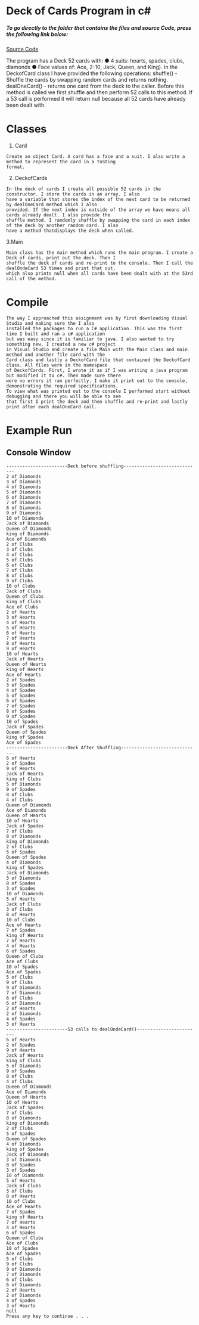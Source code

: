 # Deck of Cards Program in c#
##### To go directly to the folder that contains the files and source Code, press the following link below:
[Source Code](/DeckofCards/DeckofCards/)

The program has a Deck 52 cards with:
● 4 suits: hearts​, spades​, clubs​, diamonds
● Face values of: Ace​, 2-10​, Jack​, Queen​, and King​).
In the DeckofCard class I have provided the following operations:
shuffle() - Shuffle the cards by swapping random cards and returns nothing.
dealOneCard() - returns one card from the deck to the caller. Before this method
is called we first shuffle and then perform 52 calls to this method. If a 53 call is
performed it will return null because all 52 cards have already been dealt with.

# Classes
1. Card
```
Create an object Card. A card has a face and a suit. I also write a method to represent the card in a toSting
format.
```
2. DeckofCards
```
In the deck of cards I create all possible 52 cards in the constructor. I store the cards in an array. I also
have a variable that stores the index of the next card to be returned by dealOneCard method which I also 
provided. If the next index is outside of the array we have means all cards already dealt. I also provide the 
shuffle method. I randomly shuffle by swapping the card in each index of the deck by another random card. I also 
have a method thatdisplays the deck when called.
```
3.Main
```
Main class has the main method which runs the main program. I create a Deck of cards, print out the deck. Then I 
shuffle the deck of cards and re-print to the console. Then I call the dealOndeCard 53 times and print that out, 
which also prints null when all cards have been dealt with at the 53rd call of the method.
```
# Compile
```
The way I approached this assignment was by first downloading Visual Studio and making sure the I also
installed the packages to run a C# application. This was the first time I built and ran a c# application
but was easy since it is familiar to java. I also wanted to try something new. I created a new c# project
in Visual Studio and create a file Main with the Main class and main method and another file card with the
Card class and lastly a DeckofCard file that contained the DeckofCard class. All files were in the namespace
of DeckofCards. First, I wrote it as if I was writing a java program but modified it to c#. Then made sure there
were no errors it ran perfectly. I make it print out to the console, demonstrating the required specifications.
To view what was printed out to the console I performed start without debugging and there you will be able to see
that first I print the deck and then shuffle and re-print and lastly print after each dealOneCard call.

```
# Example Run
## Console Window
```
-----------------------Deck before shuffling-----------------------------
2 of Diamonds
3 of Diamonds
4 of Diamonds
5 of Diamonds
6 of Diamonds
7 of Diamonds
8 of Diamonds
9 of Diamonds
10 of Diamonds
Jack of Diamonds
Queen of Diamonds
king of Diamonds
Ace of Diamonds
2 of Clubs
3 of Clubs
4 of Clubs
5 of Clubs
6 of Clubs
7 of Clubs
8 of Clubs
9 of Clubs
10 of Clubs
Jack of Clubs
Queen of Clubs
king of Clubs
Ace of Clubs
2 of Hearts
3 of Hearts
4 of Hearts
5 of Hearts
6 of Hearts
7 of Hearts
8 of Hearts
9 of Hearts
10 of Hearts
Jack of Hearts
Queen of Hearts
king of Hearts
Ace of Hearts
2 of Spades
3 of Spades
4 of Spades
5 of Spades
6 of Spades
7 of Spades
8 of Spades
9 of Spades
10 of Spades
Jack of Spades
Queen of Spades
king of Spades
Ace of Spades
-----------------------Deck After Shuffling------------------------------
6 of Hearts
2 of Spades
9 of Hearts
Jack of Hearts
king of Clubs
5 of Diamonds
9 of Spades
8 of Clubs
4 of Clubs
Queen of Diamonds
Ace of Diamonds
Queen of Hearts
10 of Hearts
Jack of Spades
7 of Clubs
8 of Diamonds
king of Diamonds
2 of Clubs
5 of Spades
Queen of Spades
4 of Diamonds
king of Spades
Jack of Diamonds
3 of Diamonds
8 of Spades
3 of Spades
10 of Diamonds
5 of Hearts
Jack of Clubs
3 of Clubs
8 of Hearts
10 of Clubs
Ace of Hearts
7 of Spades
king of Hearts
7 of Hearts
4 of Hearts
6 of Spades
Queen of Clubs
Ace of Clubs
10 of Spades
Ace of Spades
5 of Clubs
9 of Clubs
9 of Diamonds
7 of Diamonds
6 of Clubs
6 of Diamonds
2 of Hearts
2 of Diamonds
4 of Spades
3 of Hearts
-----------------------53 calls to dealOndeCard()------------------------
6 of Hearts
2 of Spades
9 of Hearts
Jack of Hearts
king of Clubs
5 of Diamonds
9 of Spades
8 of Clubs
4 of Clubs
Queen of Diamonds
Ace of Diamonds
Queen of Hearts
10 of Hearts
Jack of Spades
7 of Clubs
8 of Diamonds
king of Diamonds
2 of Clubs
5 of Spades
Queen of Spades
4 of Diamonds
king of Spades
Jack of Diamonds
3 of Diamonds
8 of Spades
3 of Spades
10 of Diamonds
5 of Hearts
Jack of Clubs
3 of Clubs
8 of Hearts
10 of Clubs
Ace of Hearts
7 of Spades
king of Hearts
7 of Hearts
4 of Hearts
6 of Spades
Queen of Clubs
Ace of Clubs
10 of Spades
Ace of Spades
5 of Clubs
9 of Clubs
9 of Diamonds
7 of Diamonds
6 of Clubs
6 of Diamonds
2 of Hearts
2 of Diamonds
4 of Spades
3 of Hearts
null
Press any key to continue . . .

```
